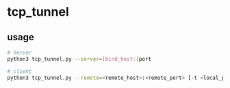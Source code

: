 # tcp_tunnel

## usage

```bash
# server
python3 tcp_tunnel.py --server=[bind_host:]port
```

```bash
# client
python3 tcp_tunnel.py --remote=<remote_host>:<remote_port> [-t <local_port>:<dst_addr>:<dst_port> ...]
```
